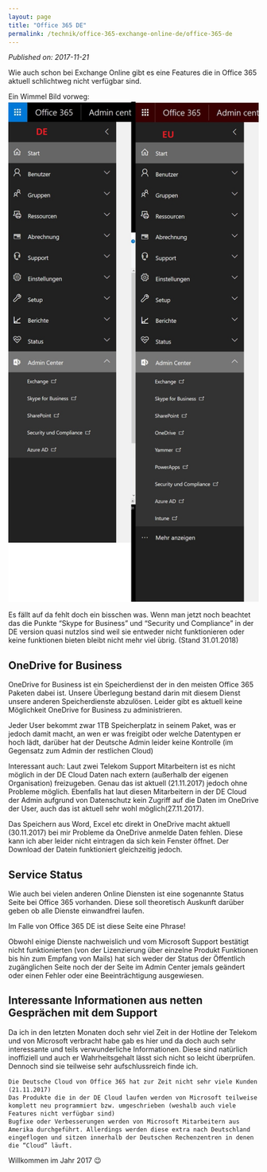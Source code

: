 ```yaml
---
layout: page
title: "Office 365 DE"
permalink: /technik/office-365-exchange-online-de/office-365-de
---
```

*Published on: 2017-11-21*

Wie auch schon bei Exchange Online gibt es eine Features die in Office 365 aktuell schlichtweg nicht verfügbar sind.

Ein Wimmel Bild vorweg:
![Bild](Admincenter-Vergleich.jpg)

Es fällt auf da fehlt doch ein bisschen was. Wenn man jetzt noch beachtet das die Punkte “Skype for Business” und “Security und Compliance” in der DE version quasi nutzlos sind weil sie entweder nicht funktionieren oder keine funktionen bieten bleibt nicht mehr viel übrig.
(Stand 31.01.2018)
## OneDrive for Business

OneDrive for Business ist ein Speicherdienst der in den meisten Office 365 Paketen dabei ist. Unsere Überlegung bestand darin mit diesem Dienst unsere anderen Speicherdienste abzulösen.
Leider gibt es aktuell keine Möglichkeit OneDrive for Business zu administrieren.

Jeder User bekommt zwar 1TB Speicherplatz in seinem Paket, was er jedoch damit macht, an wen er was freigibt oder welche Datentypen er hoch lädt, darüber hat der Deutsche Admin leider keine Kontrolle (im Gegensatz zum Admin der restlichen Cloud)

Interessant auch: Laut zwei Telekom Support Mitarbeitern ist es nicht möglich in der DE Cloud Daten nach extern (außerhalb der eigenen Organisation) freizugeben. Genau das ist aktuell (21.11.2017) jedoch ohne Probleme möglich.
Ebenfalls hat laut diesen Mitarbeitern in der DE Cloud der Admin aufgrund von Datenschutz kein Zugriff auf die Daten im OneDrive der User, auch das ist aktuell sehr wohl möglich(27.11.2017).

Das Speichern aus Word, Excel etc direkt in OneDrive macht aktuell (30.11.2017) bei mir Probleme da OneDrive anmelde Daten fehlen. Diese kann ich aber leider nicht eintragen da sich kein Fenster öffnet. Der Download der Datein funktioniert gleichzeitig jedoch.

 
## Service Status

Wie auch bei vielen anderen Online Diensten ist eine sogenannte Status Seite bei Office 365 vorhanden. Diese soll theoretisch Auskunft darüber geben ob alle Dienste einwandfrei laufen.

Im Falle von Office 365 DE ist diese Seite eine Phrase! 

Obwohl einige Dienste nachweislich und vom Microsoft Support bestätigt nicht funktionierten (von der Lizenzierung über einzelne Produkt Funktionen bis hin zum Empfang von Mails) hat sich weder der Status der Öffentlich zugänglichen Seite noch der der Seite im Admin Center jemals geändert oder einen Fehler oder eine Beeinträchtigung ausgewiesen.
## Interessante Informationen aus netten Gesprächen mit dem Support

Da ich in den letzten Monaten doch sehr viel Zeit in der Hotline der Telekom und von Microsoft verbracht habe gab es hier und da doch auch sehr interessante und teils verwunderliche Informationen.
Diese sind natürlich inoffiziell und auch er Wahrheitsgehalt lässt sich nicht so leicht überprüfen. Dennoch sind sie teilweise sehr aufschlussreich finde ich.

    Die Deutsche Cloud von Office 365 hat zur Zeit nicht sehr viele Kunden (21.11.2017)
    Das Produkte die in der DE Cloud laufen werden von Microsoft teilweise komplett neu programmiert bzw. umgeschrieben (weshalb auch viele Features nicht verfügbar sind)
    Bugfixe oder Verbesserungen werden von Microsoft Mitarbeitern aus Amerika durchgeführt. Allerdings werden diese extra nach Deutschland eingeflogen und sitzen innerhalb der Deutschen Rechenzentren in denen die “Cloud” läuft.

Willkommen im Jahr 2017 😉